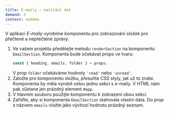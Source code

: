 ```yaml
---
title: E-maily – načítání dat
demand: 3
context: nadoma
---
```


V aplikaci _E-maily_ vyrobíme komponentu pro zobrazování složek pro přečtené a nepřečtené zprávy.

1. Ve vašem projektu předělejte metodu `renderSection` na komponentu `EmailSection`. Komponenta bude očekávat _props_ ve tvaru:
   ```js
   const { heading, emails, folder } = props;
   ```
   V _prop_ `folder` očekáváme hodnoty `'read'` nebo `'unread'`.
1. Založte pro komponentu složku, přesuňte CSS styly, jak už to znáte. Komponenta by měla vyrobit celou jednu sekci s e-maily. V HTML nám pak zůstane jen prázdný element `#app`.
1. V hlavním souboru použijte komponentu k zobrazení obou sekcí.
1. Zaříďte, aby si komponenta `EmailSection` stahovala vlastní data. Do _prop_ s názvem `emails` vložte jako výchozí hodnotu prázdný seznam.
